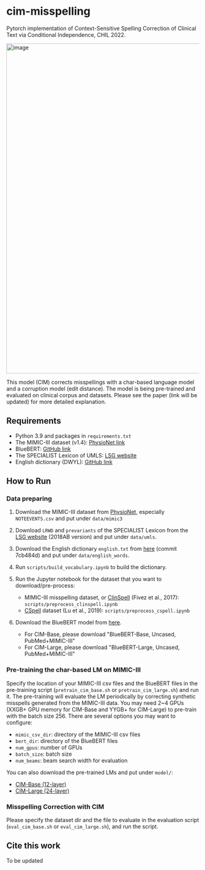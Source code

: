 # cim-misspelling

Pytorch implementation of Context-Sensitive Spelling Correction of Clinical Text via Conditional Independence, CHIL 2022.

<img width="860" alt="image" src="https://user-images.githubusercontent.com/13655756/158745297-e899feb8-e023-4070-b1c1-eda3779aa4c4.png">

This model (CIM) corrects misspellings with a char-based language model and a corruption model (edit distance).
The model is being pre-trained and evaluated on clinical corpus and datasets.
Please see the paper (link will be updated) for more detailed explanation.


## Requirements

- Python 3.9 and packages in `requirements.txt`
- The MIMIC-III dataset (v1.4): [PhysioNet link](https://physionet.org/)
- BlueBERT: [GitHub link](https://github.com/ncbi-nlp/bluebert)
- The SPECIALIST Lexicon of UMLS: [LSG website](https://lhncbc.nlm.nih.gov/LSG/Projects/lexicon/current/web/release/)
- English dictionary (DWYL): [GitHub link](https://github.com/dwyl/english-words)


## How to Run

### Data preparing

1. Download the MIMIC-III dataset from [PhysioNet](https://physionet.org/), especially `NOTEEVENTS.csv` and put under `data/mimic3`

2. Download `LRWD` and `prevariants` of the SPECIALIST Lexicon from the [LSG website](https://lhncbc.nlm.nih.gov/LSG/Projects/lexicon/current/web/release/) (2018AB version) and put under `data/umls`.

3. Download the English dictionary `english.txt` from [here](https://github.com/dwyl/english-words/tree/7cb484da5de560c11109c8f3925565966015e5a9) (commit 7cb484d) and put under `data/english_words`.

4. Run `scripts/build_vocabulary.ipynb` to build the dictionary.

5. Run the Jupyter notebook for the dataset that you want to download/pre-process:
    - MIMIC-III misspelling dataset, or [ClinSpell](https://github.com/clips/clinspell) (Fivez et al., 2017): `scripts/preprocess_clinspell.ipynb`
    - [CSpell](https://lsg3.nlm.nih.gov/LexSysGroup/Projects/cSpell/current/web/index.html) dataset (Lu et al., 2019): `scripts/preprocess_cspell.ipynb`

6. Download the BlueBERT model from [here](https://github.com/ncbi-nlp/bluebert).
    - For CIM-Base, please download "BlueBERT-Base, Uncased, PubMed+MIMIC-III"
    - For CIM-Large, please download "BlueBERT-Large, Uncased, PubMed+MIMIC-III"

### Pre-training the char-based LM on MIMIC-III

Specify the location of your MIMIC-III csv files and the BlueBERT files in the pre-training script (`pretrain_cim_base.sh` or `pretrain_cim_large.sh`) and run it.
The pre-training will evaluate the LM periodically by correcting synthetic misspells generated from the MIMIC-III data.
You may need 2~4 GPUs (XXGB+ GPU memory for CIM-Base and YYGB+ for CIM-Large) to pre-train with the batch size 256.
There are several options you may want to configure:
- `mimic_csv_dir`: directory of the MIMIC-III csv files
- `bert_dir`: directory of the BlueBERT files
- `num_gpus`: number of GPUs
- `batch_size`: batch size
- `num_beams`: beam search width for evaluation

You can also download the pre-trained LMs and put under `model/`:
- [CIM-Base (12-layer)](#)
- [CIM-Large (24-layer)](#)

### Misspelling Correction with CIM

Please specify the dataset dir and the file to evaluate in the evaluation script (`eval_cim_base.sh` or `eval_cim_large.sh`), and run the script.


## Cite this work

To be updated
